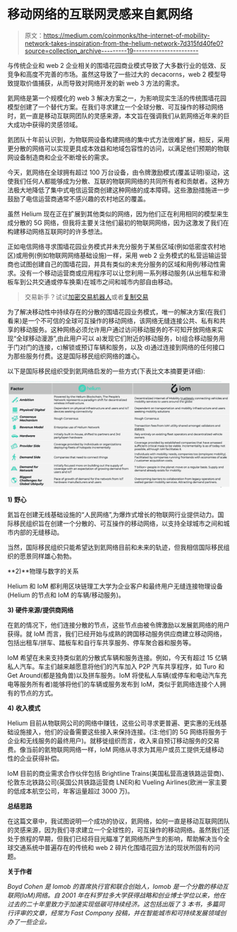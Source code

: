 # 移动网络的互联网灵感来自氦网络

> 原文：<https://medium.com/coinmonks/the-internet-of-mobility-network-takes-inspiration-from-the-helium-network-7d315fd40fe0?source=collection_archive---------19----------------------->

与传统企业和 web 2 企业相关的围墙花园商业模式导致了大多数行业的低效、反竞争和高度不完善的市场。虽然这导致了一些过大的 decacorns，web 2 模型导致提取价值捕获，从而导致对网络开发的新 web 3 方法的需求。

氦网络是第一个规模化的 web 3 解决方案之一，为影响现实生活的传统围墙花园模型创建了一个替代方案。在我们寻求建立一个全球分散、可互操作的移动网络时，氦一直是移动互联网团队的灵感来源，本文旨在强调我们从氦网络近年来的巨大成功中获得的灵感领域。

氦团队十年前认识到，为物联网设备构建网络的集中式方法很难扩展，相反，采用更分散的网络可以实现更具成本效益和地域包容性的访问，以满足他们预期的物联网设备制造商和企业不断增长的需求。

今天，氦网络在全球拥有超过 100 万台设备，由令牌激励模式(覆盖证明)驱动，这使我们任何人都能够成为分散、互联的物联网网络的共同所有者和贡献者。这种方法极大地降低了集中式电信运营商创建这种网络的成本障碍。这些激励措施进一步鼓励了电信运营商通常不感兴趣的农村地区的覆盖。

虽然 Helium 现在正在扩展到其他类似的网络，因为他们正在利用相同的模型来生成分散的 5G 网络，但我将主要关注他们最初的物联网网络，因为这激发了我们在构建移动网络互联网时的许多想法。

正如电信网络寻求围墙花园业务模式并未充分服务于某些区域(例如低密度农村地区)或用例(例如物联网网络基础设施)一样，采用 web 2 业务模式的私营运输运营商也试图创建自己的围墙花园，并具有类似的未充分服务的区域和用例/移动性需求。没有一个移动运营商或应用程序可以让您利用一系列移动服务(从出租车和滑板车到公共交通或停车换乘)在城市之间和城市内部自由移动。

> 交易新手？试试[加密交易机器人](/coinmonks/crypto-trading-bot-c2ffce8acb2a)或者[复制交易](/coinmonks/top-10-crypto-copy-trading-platforms-for-beginners-d0c37c7d698c)

为了解决移动性中持续存在的分散的围墙花园业务模式，唯一的解决方案(在我们看来)是一个不可信的全球可互操作的移动网络，该网络无缝连接公共、私有和共享的移动服务。这种网络必须允许用户通过访问移动服务的不可知开放网络来实现“全球移动漫游”,由此用户可以 a)发现它们附近的移动服务，b)组合移动服务用于门对门的连接，c)解锁或预订车辆和服务，以及 d)通过连接到网络的任何接口为那些服务付费。这是国际移民组织网络的雄心。

以下是国际移民组织受到氦网络启发的一些方式(下表比文本摘要更详细):

![](img/9510d1d696eae94d5c732229c59babe9.png)

**1)** **野心**

氦旨在创建无线基础设施的“人民网络”,为爆炸式增长的物联网行业提供动力。国际移民组织旨在创建一个分散的、可互操作的移动网络，以支持全球城市之间和城市内部的无缝移动。

当然，国际移民组织只能希望达到氦网络目前和未来的轨迹，但我相信国际移民组织的愿景同样雄心勃勃。

**2)**物理与数字的关系

Helium 和 IoM 都利用区块链理工大学为企业客户和最终用户无缝连接物理设备(Helium 的节点和 IoM 的车辆/移动服务)。

**3)** **硬件来源/提供商网络**

在氦的情况下，他们连接分散的节点，这些节点由被令牌激励以发展氦网络的用户获得。就 IoM 而言，我们已经开始与成熟的跨国移动服务供应商建立移动网络，包括出租车/拼车、踏板车和自行车共享服务、停车聚合器和服务等。

IoM 希望在未来支持类似氦的分散式车辆和服务连接。例如，今天有超过 15 亿辆私人汽车。车主们越来越愿意将他们的汽车加入 P2P 汽车共享程序，如 Turo 和 Get Around(都是独角兽)以及拼车服务。IoM 将使私人车辆(或停车和电动汽车充电等服务所有者)能够将他们的车辆或服务发布到 IoM，类似于氦网络连接个人拥有的节点的方式。

**4)** **收入模式**

Helium 目前从物联网公司的网络中赚钱，这些公司寻求更普遍、更实惠的无线基础设施接入，他们的设备需要这些接入来保持连接。(注:他们的 5G 网络将服务于企业和无线服务的最终用户)。就移徙组织而言，收入来自预订移动服务的交易费。像当前的氦物联网网络一样，IoM 网络从寻求为其用户或员工提供无缝移动性的企业获得补偿。

IoM 目前的商业需求合作伙伴包括 Brightline Trains(美国私营高速铁路运营商)、伦敦东北铁路公司(英国公共铁路运营商 LNER)和 Vueling Airlines(欧洲一家主要的低成本航空公司，年客运量超过 3000 万)。

**总结思路**

在这篇文章中，我试图说明一个成功的协议，氦网络，如何一直是移动互联网团队的灵感来源，因为我们寻求建立一个全球性的，可互操作的移动网络。虽然我们还处于旅程的早期，但我们已经将目光瞄准了氦网络所产生的影响，帮助解决当今全球交通系统中普遍存在的传统和 web 2 碎片化围墙花园方法的现状所固有的问题。

**关于作者**

*Boyd Cohen 是 Iomob 的首席执行官和联合创始人，Iomob 是一个分散的移动互联网(IoM)网络。自 2001 年在科罗拉多大学获得战略和创业博士学位以来，他在过去的二十年里致力于加速实现低碳可持续经济。这包括出版了 3 本书，多篇同行评审的文章，经常为 Fast Company 投稿，并在智能城市和可持续发展领域创办了一些企业。*